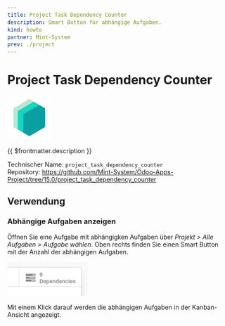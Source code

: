```yaml
---
title: Project Task Dependency Counter
description: Smart Button für abhängige Aufgaben.
kind: howto
partner: Mint-System
prev: ./project
---
```

# Project Task Dependency Counter
![icon_oms_box](attachments/icons_odoo_mint_system.png)

{{ $frontmatter.description }}

Technischer Name: `project_task_dependency_counter`\
Repository: <https://github.com/Mint-System/Odoo-Apps-Project/tree/15.0/project_task_dependency_counter>

## Verwendung

### Abhängige Aufgaben anzeigen

Öffnen Sie eine Aufgabe mit abhängigken Aufgaben über *Projekt > Alle Aufgaben > Aufgabe wählen*. Oben rechts finden Sie einen Smart Button mit der Anzahl der abhängigen Aufgaben.

![](attachments/Project%20Task%20Dependency%20Counter%20Button.png)

Mit einem Klick darauf werden die abhängigen Aufgaben in der Kanban-Ansicht angezeigt.
